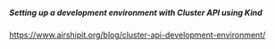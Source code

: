 

##### Setting up a development environment with Cluster API using Kind

https://www.airshipit.org/blog/cluster-api-development-environment/
